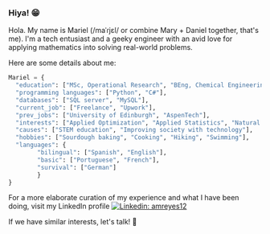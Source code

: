 ### Hiya! 😁

Hola. My name is Mariel (/maˈɾjɛl/ or combine Mary + Daniel together, that's me). I'm a tech entusiast and a geeky engineer with an avid love for applying mathematics into solving real-world problems.

Here are some details about me:

```python
Mariel = {
  "education": ["MSc, Operational Research", "BEng, Chemical Engineering"],
  "programming languages": ["Python", "C#"],
  "databases": ["SQL server", "MySQL"],
  "current_job": ["Freelance", "Upwork"],
  "prev_jobs": ["University of Edinburgh", "AspenTech"],
  "interests": ["Applied Optimization", "Applied Statistics", "Natural Language Processing", "Heuristic methods"],
  "causes": ["STEM education", "Improving society with technology"],
  "hobbies": ["Sourdough baking", "Cooking", "Hiking", "Swimming"],
  "languages": {
        "bilingual": ["Spanish", "English"],
        "basic": ["Portuguese", "French"],
        "survival": ["German"]
        }
}
```

For a more elaborate curation of my experience and what I have been doing, visit my LinkedIn profile [![Linkedin: amreyes12](https://img.shields.io/badge/-amreyes12-blue?style=flat-square&logo=Linkedin&logoColor=white&link=https://www.linkedin.com/in/amreyes12/)](https://www.linkedin.com/in/amreyes12/)

If we have similar interests, let's talk! 💬

